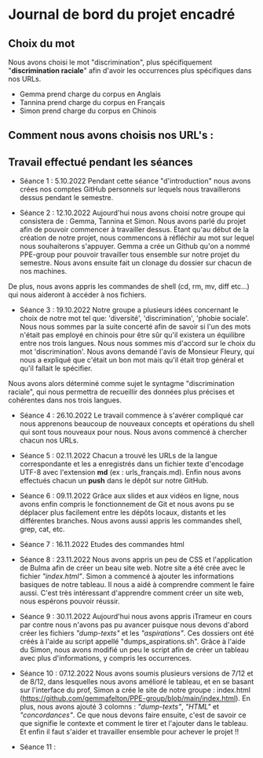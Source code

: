 # Journal de bord du projet encadré

## Choix du mot 

Nous avons choisi le mot "discrimination", plus spécifiquement "**discrimination raciale**" afin d'avoir les occurrences plus spécifiques dans nos URLs.

- Gemma prend charge du corpus en Anglais
- Tannina prend charge du corpus en Français
- Simon prend charge du corpus en Chinois 

## Comment nous avons choisis nos URL's : 


## Travail effectué pendant les séances

- Séance 1 : 5.10.2022
Pendant cette séance "d'introduction" nous avons crées nos comptes GitHub personnels sur lequels nous travaillerons dessus pendant le semestre. 

- Séance 2 : 12.10.2022
Aujourd'hui nous avons choisi notre groupe qui consistera de : Gemma, Tannina et Simon. Nous avons parlé du projet afin de pouvoir commencer à travailler dessus. Étant qu'au début de la création de notre projet, nous commencons à réfléchir au mot sur lequel nous souhaiterons s'appuyer. 
Gemma a crée un Github qu'on a nommé PPE-group pour pouvoir travailler tous ensemble sur notre projet du semestre. Nous avons ensuite fait un clonage du dossier sur chacun de nos machines. 

De plus, nous avons appris les commandes de shell (cd, rm, mv, diff etc...) qui nous aideront à accéder à nos fichiers.

- Séance 3 : 19.10.2022
Notre groupe a plusieurs idées concernant le choix de notre mot tel que: 'diversité', 'discrimination', 'phobie sociale'. Nous nous sommes par la suite concerté afin de savoir si l'un des mots n'était pas employé en chinois pour être sûr qu'il existera un équilibre entre nos trois langues. Nous nous sommes mis d'accord sur le choix du mot 'discrimination'. Nous avons demandé l'avis de Monsieur Fleury, qui nous a expliqué que c'était un bon mot mais qu'il était trop général et qu'il fallait le spécifier.

Nous avons alors déterminé comme sujet le syntagme "discrimination raciale", qui nous permettra de recueillir des données plus précises et cohérentes dans nos trois langues. 

- Séance 4 : 26.10.2022
Le travail commence à s'avérer compliqué car nous apprenons beaucoup de nouveaux concepts et opérations du shell qui sont tous nouveaux pour nous. Nous avons commencé à chercher chacun nos URLs.

- Séance 5 : 02.11.2022
Chacun a trouvé les URLs de la langue correspondante et les a enregistrés dans un fichier texte d'encodage UTF-8 avec l'extension **md** (ex : urls_français.md). Enfin nous avons effectués chacun un **push** dans le dépôt sur notre GitHub. 

- Séance 6 : 09.11.2022
Grâce aux slides et aux vidéos en ligne, nous avons enfin compris le fonctionnement de Git et nous avons pu se déplacer plus facilement entre les dépôts locaux, distants et les différentes branches. 
Nous avons aussi appris les commandes shell, grep, cat, etc. 

- Séance 7 : 16.11.2022
Etudes des commandes html

- Séance 8 : 23.11.2022
Nous avons appris un peu de CSS et l'application de Bulma afin de créer un beau site web. Notre site a été crée avec le fichier *"index.html"*. Simon a commencé à ajouter les informations basiques de notre tableau. Il nous a aidé à comprendre comment le faire aussi. C'est très intéressant d'apprendre comment créer un site web, nous espérons pouvoir réussir. 

- Séance 9 : 30.11.2022
Aujourd'hui nous avons appris iTrameur en cours par contre nous n'avons pas pu avancer puisque nous devons d'abord créer les fichiers *"dump-texts"* et les *"aspirations"*. Ces dossiers ont été créés à l'aide au script appellé "dumps_aspirations.sh". Grâce à l'aide du Simon, nous avons modifié un peu le script afin de créer un tableau avec plus d'informations, y compris les occurrences.

- Séance 10 : 07.12.2022
Nous avons soumis plusieurs versions de 7/12 et de 8/12, dans lesquelles nous avons amélioré le tableau, et en se basant sur l'interface du prof, Simon a crée le site de notre groupe : index.html (https://github.com/gemmafelton/PPE-group/blob/main/index.html). En plus, nous avons ajouté 3 colomns : *"dump-texts"*, *"HTML"* et *"concordances"*. Ce que nous devons faire ensuite, c'est de savoir ce que signifie le contexte et comment le tirer et l'ajouter dans le tableau. Et enfin il faut s'aider et travailler ensemble pour achever le projet !!

- Séance 11 : 


